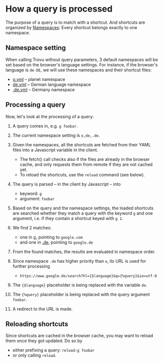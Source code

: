 # How a query is processed

The purpose of a query is to match with a shortcut. And shortcuts are organized by [Namespaces](../shortcuts/namespaces.md): Every shortcut belongs exactly to one namespace.

## Namespace setting

When calling Trovu without query parameters, 3 default namespaces will be set based on the browser's language settings. For instance, if the browser's language is `de-DE`, we will use these namespaces and their shortcut files:

-   [o.yml](https://github.com/trovu/trovu-data/blob/master/shortcuts/o.yml) – planet namespace
-   [de.yml](https://github.com/trovu/trovu-data/blob/master/shortcuts/de.yml) – German language namespace
-   [.de.yml](https://github.com/trovu/trovu-data/blob/master/shortcuts/.de.yml) – Germany namespace

## Processing a query

Now, let's look at the processing of a query:

1. A query comes in, e.g. `g foobar`.
1. The current namespace setting is `o,de,.de`.
1. Given the namespaces, all the shortcuts are fetched from their YAML files into a Javascript variable in the client.

    - The fetch() call checks also if the files are already in the browser cache, and only requests them from remote if they are not cached yet.
    - To reload the shortcuts, use the `reload` command (see below).

1. The query is parsed – in the client by Javascript – into
    - keyword: `g`
    - argument: `foobar`
1. Based on the query and the namespace settings, the loaded shortcuts are searched whether they match a query with the keyword `g` and one argument, i.e. if they contain a shortcut keyed with `g 1`.
1. We find 2 matches:
    - one in [o](https://github.com/trovu/trovu-data/blob/master/shortcuts/o.yml), pointing to `google.com`
    - and one in [.de](https://github.com/trovu/trovu-data/blob/master/shortcuts/.de.yml), pointing to `google.de`
1. From the found matches, the results are evaluated in namespace order.
1. Since namespace `.de` has higher priority than `o`, its URL is used for further processing
    - `https://www.google.de/search?hl={$language}&q={%query}&ie=utf-8`
1. The `{$language}` placeholder is being replaced with the variable `de`.
1. The `{%query}` placeholder is being replaced with the query argument `foobar`.
1. A redirect to the URL is made.

## Reloading shortcuts

Since shortcuts are cached in the browser cache, you may want to reload them once they got updated. Do so by

-   either prefixing a query: `reload:g foobar`
-   or only calling `reload`.
